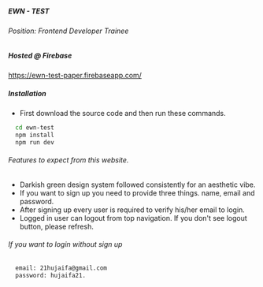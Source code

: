 ##### EWN - TEST
###### Position: Frontend Developer Trainee

##### Hosted @ Firebase
https://ewn-test-paper.firebaseapp.com/

##### Installation

* First download the source code and then run these commands.
```bash
  cd ewn-test
  npm install 
  npm run dev
```

###### Features to expect from this website.

* Darkish green design system followed consistently for an aesthetic vibe.
* If you want to sign up you need to provide three things. name, email and password.
* After signing up every user is required to verify his/her email to login.
* Logged in user can logout from top navigation. If you don't see logout button, please refresh.

###### If you want to login without sign up
```bash
  email: 21hujaifa@gmail.com
  password: hujaifa21.
```